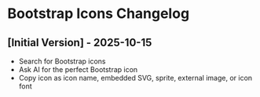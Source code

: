 # Bootstrap Icons Changelog

## [Initial Version] - 2025-10-15
- Search for Bootstrap icons
- Ask AI for the perfect Bootstrap icon
- Copy icon as icon name, embedded SVG, sprite, external image, or icon font